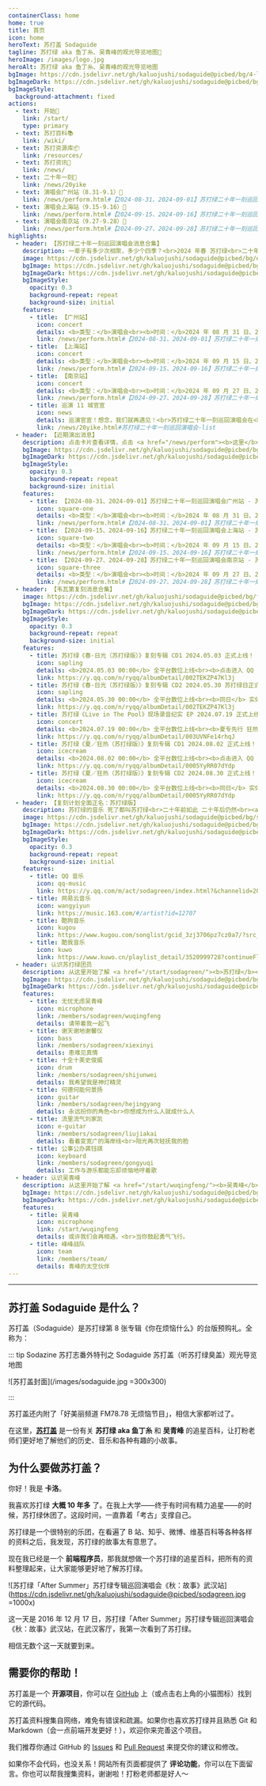 ```yaml
---
containerClass: home
home: true
title: 首页
icon: home
heroText: 苏打盖 Sodaguide
tagline: 苏打绿 aka 鱼丁糸、吴青峰的观光导览地图🧭
heroImage: /images/logo.jpg
heroAlt: 苏打绿 aka 鱼丁糸、吴青峰的观光导览地图
bgImage: https://cdn.jsdelivr.net/gh/kaluojushi/sodaguide@picbed/bg/4-light.svg
bgImageDark: https://cdn.jsdelivr.net/gh/kaluojushi/sodaguide@picbed/bg/4-dark.svg
bgImageStyle:
  background-attachment: fixed
actions:
  - text: 开始🎸
    link: /start/
    type: primary
  - text: 苏打百科📚
    link: /wiki/
  - text: 苏打资源库📦
    link: /resources/
  - text: 苏打资讯📰
    link: /news/
  - text: 二十年一刻🎤
    link: /news/20yike
  - text: 演唱会广州站（8.31-9.1）🎤
    link: /news/perform.html#【2024-08-31、2024-09-01】苏打绿二十年一刻巡回演唱会广州站-苏打绿
  - text: 演唱会上海站（9.15-9.16）🎤
    link: /news/perform.html#【2024-09-15、2024-09-16】苏打绿二十年一刻巡回演唱会上海站-苏打绿
  - text: 演唱会南京站（9.27-9.28）🎤
    link: /news/perform.html#【2024-09-27、2024-09-28】苏打绿二十年一刻巡回演唱会南京站-苏打绿
highlights:
  - header: 【苏打绿二十年一刻巡回演唱会消息合集】
    description: 一辈子有多少次相聚，多少个四季？<br>2024 年春 苏打绿<br>二十年一刻 巡回演唱会<br><a href="https://weibo.com/u/7889590866" target="_blank"><b>微博</b></a>、<a href="https://www.facebook.com/20thSG.Tour" target="_blank"><b>Facebook</b></a>、<a href="https://www.instagram.com/sodagreen.20th/" target="_blank"><b>Instagram</b></a>、<a href="https://www.xiaohongshu.com/user/profile/5ff1b5b1000000000100511c" target="_blank"><b>小红书</b></a>、<a href="https://space.bilibili.com/3546653889923355" target="_blank"><b>Bilibili</b></a>
    image: https://cdn.jsdelivr.net/gh/kaluojushi/sodaguide@picbed/bg/ershinianyike.jpg
    bgImage: https://cdn.jsdelivr.net/gh/kaluojushi/sodaguide@picbed/bg/ershinianyike.jpg
    bgImageDark: https://cdn.jsdelivr.net/gh/kaluojushi/sodaguide@picbed/bg/ershinianyike.jpg
    bgImageStyle:
      opacity: 0.3
      background-repeat: repeat
      background-size: initial
    features:
      - title: 【广州站】
        icon: concert
        details: <b>类型：</b>演唱会<br><b>时间：</b>2024 年 08 月 31 日、2024 年 09 月 01 日<br><b>地点：</b>宝能广州国际体育演艺中心<br><b>演出信息：</b>每晚 19:00 开始<br><b>开票时间：</b>2024 年 08 月 07 日 12:18；2024 年 08 月 21 日 12:18 二开<br><b>票价：</b>480/680/980/1280/1580（片刻永恒特区），电子票强实名条件退<br><b>购票平台（加粗为总代）：</b><b>猫眼</b>、大麦、票星球
        link: /news/perform.html#【2024-08-31、2024-09-01】苏打绿二十年一刻巡回演唱会广州站-苏打绿
      - title: 【上海站】
        icon: concert
        details: <b>类型：</b>演唱会<br><b>时间：</b>2024 年 09 月 15 日、2024 年 09 月 16 日<br><b>地点：</b>上海梅赛德斯-奔驰文化中心<br><b>演出信息：</b>每晚 19:00 开始<br><b>开票时间：</b>2024 年 08 月 20 日 12:18<br><b>票价：</b>480/680/880/1180/1280/1580（片刻永恒特区），电子票强实名条件退<br><b>购票平台（加粗为总代）：</b><b>纷玩岛</b>、<b>大麦</b>
        link: /news/perform.html#【2024-09-15、2024-09-16】苏打绿二十年一刻巡回演唱会上海站-苏打绿
      - title: 【南京站】
        icon: concert
        details: <b>类型：</b>演唱会<br><b>时间：</b>2024 年 09 月 27 日、2024 年 09 月 28 日<br><b>地点：</b>南京青奥体育公园体育馆<br><b>演出信息：</b>每晚 19:00 开始<br><b>开票时间：</b>2024 年 07 月 25 日 12:18<br><b>票价：</b>480/680/980/1280/1580（片刻永恒特区），电子票强实名条件退<br><b>购票平台（加粗为总代）：</b><b>大麦</b>、猫眼、票星球
        link: /news/perform.html#【2024-09-27、2024-09-28】苏打绿二十年一刻巡回演唱会南京站-苏打绿
      - title: 巡演 11 城官宣
        icon: news
        details: 巡演官宣！想念，我们就再遇见！<br>苏打绿二十年一刻巡回演唱会在<br><b>广州、郑州、厦门、深圳</b><br><b>重庆、南京、武汉、杭州</b><br><b>成都、北京、上海</b><br>即将登场！
        link: /news/20yike.html#苏打绿二十年一刻巡回演唱会-list
  - header: 【近期演出消息】
    description: 点击卡片查看详情，点击 <a href="/news/perform"><b>这里</b></a> 查看更多
    bgImage: https://cdn.jsdelivr.net/gh/kaluojushi/sodaguide@picbed/bg/perform2023.jpg
    bgImageDark: https://cdn.jsdelivr.net/gh/kaluojushi/sodaguide@picbed/bg/perform2023.jpg
    bgImageStyle:
      opacity: 0.3
      background-repeat: repeat
      background-size: initial
    features:
      - title: 【2024-08-31、2024-09-01】苏打绿二十年一刻巡回演唱会广州站 - 苏打绿
        icon: square-one
        details: <b>类型：</b>演唱会<br><b>时间：</b>2024 年 08 月 31 日、2024 年 09 月 01 日<br><b>地点：</b>宝能广州国际体育演艺中心<br><b>演出信息：</b>每晚 19:00 开始<br><b>开票时间：</b>2024 年 08 月 07 日 12:18；2024 年 08 月 21 日 12:18 二开<br><b>票价：</b>480/680/980/1280/1580（片刻永恒特区），电子票强实名条件退<br><b>购票平台（加粗为总代）：</b><b>猫眼</b>、大麦、票星球
        link: /news/perform.html#【2024-08-31、2024-09-01】苏打绿二十年一刻巡回演唱会广州站-苏打绿
      - title: 【2024-09-15、2024-09-16】苏打绿二十年一刻巡回演唱会上海站 - 苏打绿
        icon: square-two
        details: <b>类型：</b>演唱会<br><b>时间：</b>2024 年 09 月 15 日、2024 年 09 月 16 日<br><b>地点：</b>上海梅赛德斯-奔驰文化中心<br><b>演出信息：</b>每晚 19:00 开始<br><b>开票时间：</b>2024 年 08 月 20 日 12:18<br><b>票价：</b>480/680/880/1180/1280/1580（片刻永恒特区），电子票强实名条件退<br><b>购票平台（加粗为总代）：</b><b>纷玩岛</b>、<b>大麦</b>
        link: /news/perform.html#【2024-09-15、2024-09-16】苏打绿二十年一刻巡回演唱会上海站-苏打绿
      - title: 【2024-09-27、2024-09-28】苏打绿二十年一刻巡回演唱会南京站 - 苏打绿
        icon: square-three
        details: <b>类型：</b>演唱会<br><b>时间：</b>2024 年 09 月 27 日、2024 年 09 月 28 日<br><b>地点：</b>南京青奥体育公园体育馆<br><b>演出信息：</b>每晚 19:00 开始<br><b>开票时间：</b>2024 年 07 月 25 日 12:18<br><b>票价：</b>480/680/980/1280/1580（片刻永恒特区），电子票强实名条件退<br><b>购票平台（加粗为总代）：</b><b>大麦</b>、猫眼、票星球
        link: /news/perform.html#【2024-09-27、2024-09-28】苏打绿二十年一刻巡回演唱会南京站-苏打绿
  - header: 【韦瓦第复刻消息合集】
    image: https://cdn.jsdelivr.net/gh/kaluojushi/sodaguide@picbed/bg/fuke-spring.jpg
    bgImage: https://cdn.jsdelivr.net/gh/kaluojushi/sodaguide@picbed/bg/fuke-vivaldi.jpg
    bgImageDark: https://cdn.jsdelivr.net/gh/kaluojushi/sodaguide@picbed/bg/fuke-vivaldi.jpg
    bgImageStyle:
      opacity: 0.3
      background-repeat: repeat
      background-size: initial
    features:
      - title: 苏打绿《春·日光（苏打绿版）》复刻专辑 CD1 2024.05.03 正式上线！
        icon: sapling
        details: <b>2024.05.03 00:00</b> 全平台数位上线<br><b>点击进入 QQ 音乐收听链接</b>
        link: https://y.qq.com/n/ryqq/albumDetail/002TEKZP47Kl3j
      - title: 苏打绿《春·日光（苏打绿版）》复刻专辑 CD2 2024.05.30 苏打绿日正式上线！
        icon: sapling
        details: <b>2024.05.30 00:00</b> 全平台数位上线<br><b>同日</b> 实体正式发行<br><b>点击进入 QQ 音乐收听链接</b>
        link: https://y.qq.com/n/ryqq/albumDetail/002TEKZP47Kl3j
      - title: 苏打绿《Live in The Pool》现场录音纪实 EP 2024.07.19 正式上线！
        icon: concert
        details: <b>2024.07.19 00:00</b> 全平台数位上线<br><b>夏专先行 狂热现场</b><br><b>点击进入 QQ 音乐收听链接</b>
        link: https://y.qq.com/n/ryqq/albumDetail/003UVNFe14rhqJ
      - title: 苏打绿《夏／狂热（苏打绿版）》复刻专辑 CD1 2024.08.02 正式上线！
        icon: icecream
        details: <b>2024.08.02 00:00</b> 全平台数位上线<br><b>点击进入 QQ 音乐收听链接</b>
        link: https://y.qq.com/n/ryqq/albumDetail/0005YyRR07dYdp
      - title: 苏打绿《夏／狂热（苏打绿版）》复刻专辑 CD2 2024.08.30 正式上线！
        icon: icecream
        details: <b>2024.08.30 00:00</b> 全平台数位上线<br><b>同日</b> 实体正式发行<br><b>点击进入 QQ 音乐收听链接</b>
        link: https://y.qq.com/n/ryqq/albumDetail/0005YyRR07dYdp
  - header: 【复刻计划全面正名：苏打绿版】
    description: 苏打绿的音乐 死了都叫苏打绿<br>二十年前如此 二十年后仍然<br><a href="/start/sodagreen/oaeen.html#复刻计划"><b>什么是复刻计划？</b></a>
    image: https://cdn.jsdelivr.net/gh/kaluojushi/sodaguide@picbed/bg/sodaversion.jpg
    bgImage: https://cdn.jsdelivr.net/gh/kaluojushi/sodaguide@picbed/bg/sodaversion.jpg
    bgImageDark: https://cdn.jsdelivr.net/gh/kaluojushi/sodaguide@picbed/bg/sodaversion.jpg
    bgImageStyle:
      opacity: 0.3
      background-repeat: repeat
      background-size: initial
    features:
      - title: QQ 音乐
        icon: qq-music
        link: https://y.qq.com/m/act/sodagreen/index.html?&channelid=200501158&ADTAG=hz_wb_neirong72keep_cid=1
      - title: 网易云音乐
        icon: wangyiyun
        link: https://music.163.com/#/artist?id=12707
      - title: 酷狗音乐
        icon: kugou
        link: https://www.kugou.com/songlist/gcid_3zj3706pz7cz0a7/?src_cid=3zj3706pz7cz0a7&chl=link&kgsscty1=link
      - title: 酷我音乐
        icon: kuwo
        link: https://www.kuwo.cn/playlist_detail/3520999728?continueFlag=71a4366dbfa42f32ca48461ec1db7a1d
  - header: 认识苏打绿团员
    description: 从这里开始了解 <a href="/start/sodagreen/"><b>苏打绿</b></a> 团员
    bgImage: https://cdn.jsdelivr.net/gh/kaluojushi/sodaguide@picbed/bg/3-light.svg
    bgImageDark: https://cdn.jsdelivr.net/gh/kaluojushi/sodaguide@picbed/bg/3-dark.svg
    features:
      - title: 无忧无虑吴青峰
        icon: microphone
        link: /members/sodagreen/wuqingfeng
        details: 请带着我一起飞
      - title: 谢天谢地谢馨仪
        icon: bass
        link: /members/sodagreen/xiexinyi
        details: 患难见真情
      - title: 十全十美史俊威
        icon: drum
        link: /members/sodagreen/shijunwei
        details: 我希望我是神灯精灵
      - title: 何德何能何景扬
        icon: guitar
        link: /members/sodagreen/hejingyang
        details: 永远扮你的角色<br>你想成为什么人就成什么人
      - title: 流里流气刘家凯
        icon: e-guitar
        link: /members/sodagreen/liujiakai
        details: 看着变宽广的海岸线<br>阳光再次轻抚我的脸
      - title: 公事公办龚钰祺
        icon: keyboard
        link: /members/sodagreen/gongyuqi
        details: 工作与游乐都能忘却烦恼地哼着歌
  - header: 认识吴青峰
    description: 从这里开始了解 <a href="/start/wuqingfeng/"><b>吴青峰</b></a>
    bgImage: https://cdn.jsdelivr.net/gh/kaluojushi/sodaguide@picbed/bg/6-light.svg
    bgImageDark: https://cdn.jsdelivr.net/gh/kaluojushi/sodaguide@picbed/bg/6-dark.svg
    features:
      - title: 吴青峰
        icon: microphone
        link: /start/wuqingfeng
        details: 或许我们会再相遇，<br>当你鼓起勇气飞行。
      - title: 峰峰战队
        icon: team
        link: /members/team/
        details: 青峰的太空伙伴
---
```


---

## 苏打盖 Sodaguide 是什么？

苏打盖（Sodaguide）是苏打绿第 8 张专辑《你在烦恼什么》的台版预购礼。全称为：

::: tip Sodazine 苏打志番外特刊之 Sodaguide 苏打盖（听苏打绿臭盖）观光导览地图

![苏打盖封面](/images/sodaguide.jpg =300x300)

:::

苏打盖还内附了「好美丽频道 FM78.78 无烦恼节目」，相信大家都听过了。

在这里，[**苏打盖**](/) 是一份有关 **苏打绿 aka 鱼丁糸** 和 **吴青峰** 的追星百科，让打粉老师们更好地了解他们的历史、音乐和各种有趣的小故事。

## 为什么要做苏打盖？

你好！我是 **卡洛**。

我喜欢苏打绿 **大概 10 年多** 了。在我上大学——终于有时间有精力追星——的时候，苏打绿休团了。这段时间，一直靠着「考古」支撑自己。

苏打绿是一个很特别的乐团，在看遍了 B 站、知乎、微博、维基百科等各种各样的资料之后，我发现，苏打绿的故事太有意思了。

现在我已经是一个 **前端程序员**，那我就想做一个苏打绿的追星百科，把所有的资料整理起来，让大家能够更好地了解苏打绿。

![苏打绿「After Summer」苏打绿专辑巡回演唱会《秋：故事》武汉站](https://cdn.jsdelivr.net/gh/kaluojushi/sodaguide@picbed/sodagreen.jpg =1000x)

这一天是 2016 年 12 月 17 日，苏打绿「After Summer」苏打绿专辑巡回演唱会《秋：故事》武汉站，在武汉客厅，我第一次看到了苏打绿。

相信无数个这一天就要到来。

## 需要你的帮助！

苏打盖是一个 **开源项目**，你可以在 [GitHub](https://github.com/kaluojushi/sodaguide) 上（或点击右上角的小猫图标）找到它的源代码。

苏打盖资料搜集自网络，难免有错误和疏漏。如果你也喜欢苏打绿并且熟悉 Git 和 Markdown（会一点前端开发更好！），欢迎你来完善这个项目。

我们推荐你通过 GitHub 的 [Issues](https://github.com/kaluojushi/sodaguide/issues) 和 [Pull Request](https://github.com/kaluojushi/sodaguide/pulls) 来提交你的建议和修改。

如果你不会代码，也没关系！网站所有页面都提供了 **评论功能**，你可以在下面留言。你也可以帮我搜集资料，谢谢啦！打粉老师都是好人～
